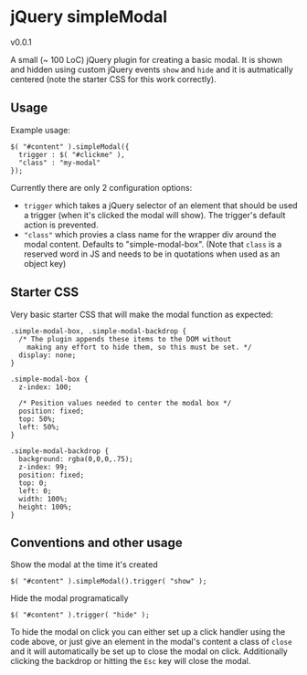 jQuery simpleModal
================
v0.0.1

A small (~ 100 LoC) jQuery plugin for creating a basic modal.  It is shown and hidden using custom jQuery events `show` and `hide` and it is autmatically centered (note the starter CSS for this work correctly).

Usage
-----

Example usage:

    $( "#content" ).simpleModal({
      trigger : $( "#clickme" ),
      "class" : "my-modal"
    });

Currently there are only 2 configuration options:
 -  `trigger` which takes a jQuery selector of an element that should be used a trigger (when it's clicked the modal will show).  The trigger's default action is prevented.
 -  `"class"` which provies a class name for the wrapper div around the modal content.  Defaults to "simple-modal-box". (Note that `class` is a reserved word in JS and needs to be in quotations when used as an object key)

Starter CSS
-----------

Very basic starter CSS that will make the modal function as expected:

    .simple-modal-box, .simple-modal-backdrop {
      /* The plugin appends these items to the DOM without
        making any effort to hide them, so this must be set. */
      display: none;
    }

    .simple-modal-box {
      z-index: 100;

      /* Position values needed to center the modal box */
      position: fixed;
      top: 50%;
      left: 50%;
    }

    .simple-modal-backdrop {
      background: rgba(0,0,0,.75);
      z-index: 99;
      position: fixed;
      top: 0;
      left: 0;
      width: 100%;
      height: 100%;
    }



Conventions and other usage
---------------------------

Show the modal at the time it's created

    $( "#content" ).simpleModal().trigger( "show" );

Hide the modal programatically

    $( "#content" ).trigger( "hide" );

To hide the modal on click you can either set up a click handler using the code above, or just give an element in the modal's content a class of `close` and it will automatically be set up to close the modal on click.  Additionally clicking the backdrop or hitting the `Esc` key will close the modal.